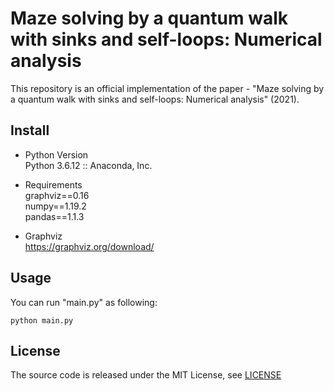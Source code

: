 # Maze solving by a quantum walk with sinks and self-loops: Numerical analysis
This repository is an official implementation of the paper - "Maze solving by a quantum walk with sinks and self-loops: Numerical analysis" (2021).

## Install
- Python Version  
Python 3.6.12 :: Anaconda, Inc.

- Requirements  
graphviz==0.16  
numpy==1.19.2  
pandas==1.1.3  

- Graphviz  
https://graphviz.org/download/

## Usage
You can run "main.py" as following:
```
python main.py
```

## License
The source code is released under the MIT License, see [LICENSE](LICENSE)
